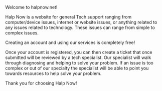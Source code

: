 Welcome to halpnow.net!

Halp Now is a website for general Tech support ranging from computer/device issues, internet or website issues, or anything related to any issues related to technology.  These issues can range from simple to complex issues.

Creating an account and using our services is completely free!

Once your account is registered, you can then create a ticket that once submitted will be reviewed by a tech specialist.  Our specialist will walk through diagnosing and helping to solve your problem.  If an issue is too complex or out of our specialty the specialist will be able to point you towards resources to help solve your problem.

Thank you for choosing Halp Now!